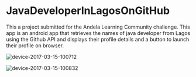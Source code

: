 # JavaDeveloperInLagosOnGitHub
This a project submitted for the Andela Learning Community challenge. This app is an android app that retrieves the names of java developer from Lagos using the Github API and displays their profile details and a button to launch their profile on browser.

![device-2017-03-15-100712](https://cloud.githubusercontent.com/assets/26364826/23944011/a50a790a-0971-11e7-8452-c1b712928bab.png)

![device-2017-03-15-100832](https://cloud.githubusercontent.com/assets/26364826/23944082/e873c796-0971-11e7-8d13-559c5af7fe24.png)
